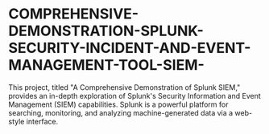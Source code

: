 # COMPREHENSIVE-DEMONSTRATION-SPLUNK-SECURITY-INCIDENT-AND-EVENT-MANAGEMENT-TOOL-SIEM-
This project, titled "A Comprehensive Demonstration of Splunk SIEM," provides an in-depth exploration of Splunk's Security Information and Event Management (SIEM) capabilities. Splunk is a powerful platform for searching, monitoring, and analyzing machine-generated data via a web-style interface. 
